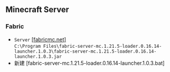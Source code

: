 ## Minecraft Server
### Fabric
* `Server` [[fabricmc.net]](https://fabricmc.net/use/server/)  
`C:\Program Files\fabric-server-mc.1.21.5-loader.0.16.14-launcher.1.0.3\fabric-server-mc.1.21.5-loader.0.16.14-launcher.1.0.3.jar`
* 新建 [fabric-server-mc.1.21.5-loader.0.16.14-launcher.1.0.3.bat]
